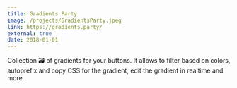 ```yaml
---
title: Gradients Party
image: /projects/GradientsParty.jpeg
link: https://gradients.party/
external: true
date: 2018-01-01
---
```


Collection 🗃️ of gradients for your buttons. It allows to filter based on colors, autoprefix and copy CSS for the gradient, edit the gradient in realtime and more.
